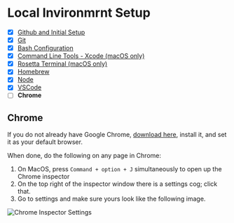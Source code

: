 # Local Invironmrnt Setup

- [x] [Github and Initial Setup](github.md)
- [x] [Git](git.md)
- [x] [Bash Configuration](bash.md)
- [x] [Command Line Tools - Xcode (macOS only)](command_line_tools.md)
- [x] [Rosetta Terminal (macOS only)](rosetta_terminal.md)
- [x] [Homebrew](homebrew.md)
- [x] [Node](node.md)
- [x] [VSCode](vscode.md)
- [ ] **Chrome**

## Chrome

If you do not already have Google Chrome, [download here](https://www.google.com/chrome/browser/desktop/index.html), install it, and set it as your
default browser.

When done, do the following on any page in Chrome:

1.  On MacOS, press `Command + option + J` simultaneously to open up the Chrome inspector
1.  On the top right of the inspector window there is a settings cog; click that.
1.  Go to settings and make sure yours look like the following image.

![Chrome Inspector Settings](https://media.git.generalassemb.ly/user/16320/files/e2f74d00-8583-11eb-9b7e-01a96f5a5db0)
